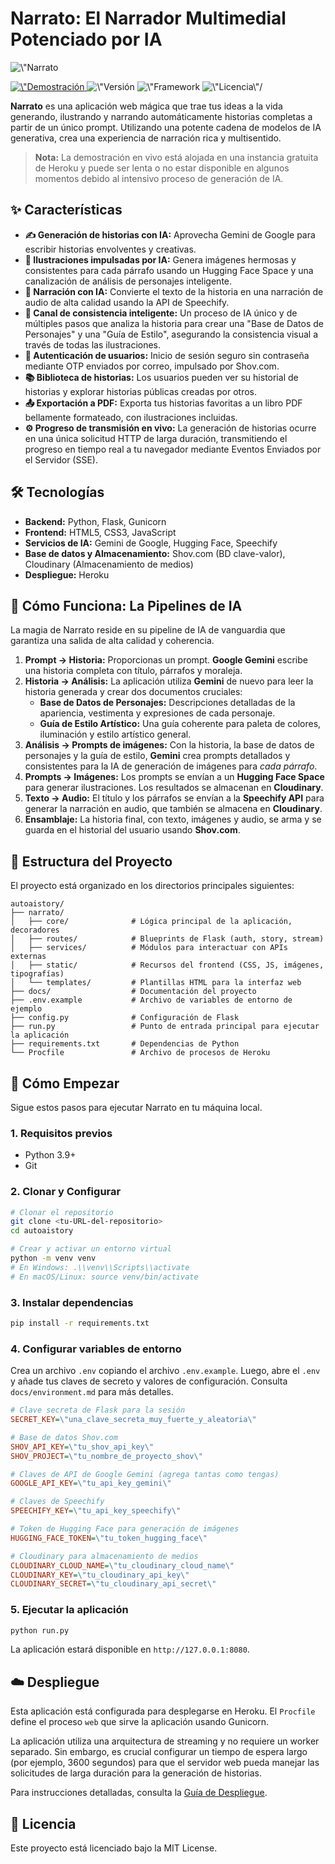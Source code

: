 # Narrato: El Narrador Multimedial Potenciado por IA

<p align=\"center\"> 
  <img src=\"./narrato/static/images/logo-text.png\" alt=\"Narrato Logo\" width=\"400\"/>
</p>

<p align=\"center\"> 
  <a href=\"https://narrato-9ab718a4ca8c.herokuapp.com/\" target=\"_blank\"> 
    <img src=\"https://img.shields.io/badge/Live-Demo-brightgreen?style=for-the-badge&logo=heroku\" alt=\"Demostración en Vivo\"/> 
  </a> 
  <img src=\"https://img.shields.io/badge/Python-3.9+-blue?style=for-the-badge&logo=python\" alt=\"Versión de Python\"/> 
  <img src=\"https://img.shields.io/badge/Framework-Flask-orange?style=for-the-badge&logo=flask\" alt=\"Framework Flask\"/> 
  <img src=\"https://img.shields.io/badge/License-MIT-yellow?style=for-the-badge\" alt=\"Licencia\"/> 
</p>

**Narrato** es una aplicación web mágica que trae tus ideas a la vida generando, ilustrando y narrando automáticamente historias completas a partir de un único prompt. Utilizando una potente cadena de modelos de IA generativa, crea una experiencia de narración rica y multisentido.

> **Nota:** La demostración en vivo está alojada en una instancia gratuita de Heroku y puede ser lenta o no estar disponible en algunos momentos debido al intensivo proceso de generación de IA.

## ✨ Características

-   **✍️ Generación de historias con IA:** Aprovecha Gemini de Google para escribir historias envolventes y creativas.
-   **🎨 Ilustraciones impulsadas por IA:** Genera imágenes hermosas y consistentes para cada párrafo usando un Hugging Face Space y una canalización de análisis de personajes inteligente.
-   **🎤 Narración con IA:** Convierte el texto de la historia en una narración de audio de alta calidad usando la API de Speechify.
-   **🤖 Canal de consistencia inteligente:** Un proceso de IA único y de múltiples pasos que analiza la historia para crear una \"Base de Datos de Personajes\" y una \"Guía de Estilo\", asegurando la consistencia visual a través de todas las ilustraciones.
-   **🔐 Autenticación de usuarios:** Inicio de sesión seguro sin contraseña mediante OTP enviados por correo, impulsado por Shov.com.
-   **📚 Biblioteca de historias:** Los usuarios pueden ver su historial de historias y explorar historias públicas creadas por otros.
-   **📤 Exportación a PDF:** Exporta tus historias favoritas a un libro PDF bellamente formateado, con ilustraciones incluidas.
-   **⚙️ Progreso de transmisión en vivo:** La generación de historias ocurre en una única solicitud HTTP de larga duración, transmitiendo el progreso en tiempo real a tu navegador mediante Eventos Enviados por el Servidor (SSE).

## 🛠️ Tecnologías

-   **Backend:** Python, Flask, Gunicorn
-   **Frontend:** HTML5, CSS3, JavaScript
-   **Servicios de IA:** Gemini de Google, Hugging Face, Speechify
-   **Base de datos y Almacenamiento:** Shov.com (BD clave-valor), Cloudinary (Almacenamiento de medios)
-   **Despliegue:** Heroku

## 🚀 Cómo Funciona: La Pipelines de IA

La magia de Narrato reside en su pipeline de IA de vanguardia que garantiza una salida de alta calidad y coherencia.

1.  **Prompt -> Historia:** Proporcionas un prompt. **Google Gemini** escribe una historia completa con título, párrafos y moraleja.
2.  **Historia -> Análisis:** La aplicación utiliza **Gemini** de nuevo para leer la historia generada y crear dos documentos cruciales:
    *   **Base de Datos de Personajes:** Descripciones detalladas de la apariencia, vestimenta y expresiones de cada personaje.
    *   **Guía de Estilo Artístico:** Una guía coherente para paleta de colores, iluminación y estilo artístico general.
3.  **Análisis -> Prompts de imágenes:** Con la historia, la base de datos de personajes y la guía de estilo, **Gemini** crea prompts detallados y consistentes para la IA de generación de imágenes para *cada párrafo*.
4.  **Prompts -> Imágenes:** Los prompts se envían a un **Hugging Face Space** para generar ilustraciones. Los resultados se almacenan en **Cloudinary**.
5.  **Texto -> Audio:** El título y los párrafos se envían a la **Speechify API** para generar la narración en audio, que también se almacena en **Cloudinary**.
6.  **Ensamblaje:** La historia final, con texto, imágenes y audio, se arma y se guarda en el historial del usuario usando **Shov.com**.

## 📂 Estructura del Proyecto

El proyecto está organizado en los directorios principales siguientes:

```
autoaistory/
├── narrato/
│   ├── core/              # Lógica principal de la aplicación, decoradores
│   ├── routes/            # Blueprints de Flask (auth, story, stream)
│   ├── services/          # Módulos para interactuar con APIs externas
│   ├── static/            # Recursos del frontend (CSS, JS, imágenes, tipografías)
│   └── templates/         # Plantillas HTML para la interfaz web
├── docs/                  # Documentación del proyecto
├── .env.example           # Archivo de variables de entorno de ejemplo
├── config.py              # Configuración de Flask
├── run.py                 # Punto de entrada principal para ejecutar la aplicación
├── requirements.txt       # Dependencias de Python
└── Procfile               # Archivo de procesos de Heroku
```

## 🏁 Cómo Empezar

Sigue estos pasos para ejecutar Narrato en tu máquina local.

### 1. Requisitos previos

-   Python 3.9+ 
-   Git

### 2. Clonar y Configurar

```bash
# Clonar el repositorio
git clone <tu-URL-del-repositorio>
cd autoaistory

# Crear y activar un entorno virtual
python -m venv venv
# En Windows: .\\venv\\Scripts\\activate
# En macOS/Linux: source venv/bin/activate
```

### 3. Instalar dependencias

```bash
pip install -r requirements.txt
```

### 4. Configurar variables de entorno

Crea un archivo `.env` copiando el archivo `.env.example`. Luego, abre el `.env` y añade tus claves de secreto y valores de configuración. Consulta `docs/environment.md` para más detalles.

```ini
# Clave secreta de Flask para la sesión
SECRET_KEY=\"una_clave_secreta_muy_fuerte_y_aleatoria\" 

# Base de datos Shov.com
SHOV_API_KEY=\"tu_shov_api_key\" 
SHOV_PROJECT=\"tu_nombre_de_proyecto_shov\" 

# Claves de API de Google Gemini (agrega tantas como tengas) 
GOOGLE_API_KEY=\"tu_api_key_gemini\" 

# Claves de Speechify 
SPEECHIFY_KEY=\"tu_api_key_speechify\" 

# Token de Hugging Face para generación de imágenes 
HUGGING_FACE_TOKEN=\"tu_token_hugging_face\" 

# Cloudinary para almacenamiento de medios
CLOUDINARY_CLOUD_NAME=\"tu_cloudinary_cloud_name\" 
CLOUDINARY_KEY=\"tu_cloudinary_api_key\" 
CLOUDINARY_SECRET=\"tu_cloudinary_api_secret\" 
```

### 5. Ejecutar la aplicación

```bash
python run.py
```

La aplicación estará disponible en `http://127.0.0.1:8080`.

## ☁️ Despliegue

Esta aplicación está configurada para desplegarse en Heroku. El `Procfile` define el proceso `web` que sirve la aplicación usando Gunicorn.

La aplicación utiliza una arquitectura de streaming y no requiere un worker separado. Sin embargo, es crucial configurar un tiempo de espera largo (por ejemplo, 3600 segundos) para que el servidor web pueda manejar las solicitudes de larga duración para la generación de historias.

Para instrucciones detalladas, consulta la [Guía de Despliegue](./docs/deployment.md).

## 📄 Licencia

Este proyecto está licenciado bajo la MIT License.
